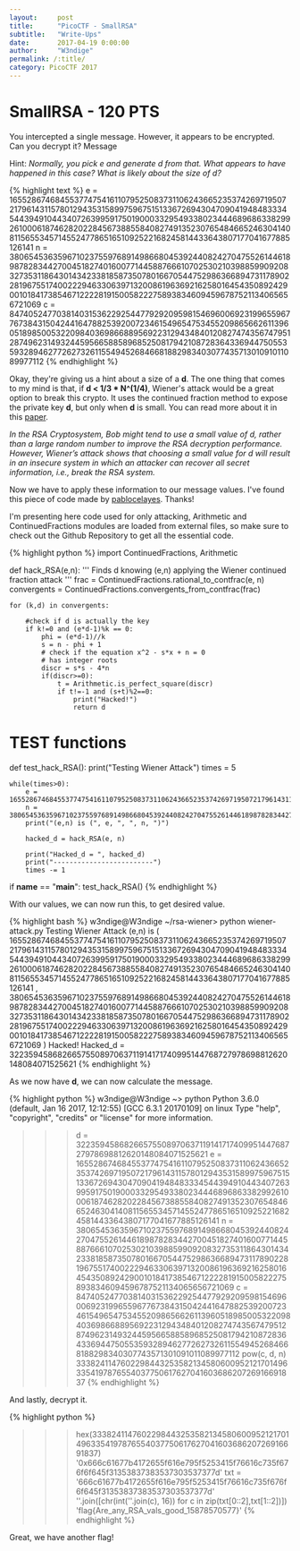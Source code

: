 ```yaml
---
layout:     post
title:      "PicoCTF - SmallRSA"
subtitle:   "Write-Ups"
date:       2017-04-19 0:00:00
author:     "W3ndige"
permalink: /:title/
category: PicoCTF 2017
---
```

<h1>SmallRSA - 120 PTS</h1>

<p>You intercepted a single message. However, it appears to be encrypted. Can you decrypt it? Message</p>

<p>Hint: <i>Normally, you pick e and generate d from that. What appears to have happened in this case? What is likely about the size of d?</i></p>

{% highlight text %}
e = 165528674684553774754161107952508373110624366523537426971950721796143115780129435315899759675151336726943047090419484833345443949104434072639959175019000332954933802344468968633829926100061874628202284567388558408274913523076548466524630414081156553457145524778651651092522168245814433643807177041677885126141
n = 380654536359671023755976891498668045392440824270475526144618987828344270045182740160077144588766610702530210398859909208327353118643014342338185873507801667054475298636689473117890228196755174002229463306397132008619636921625801645435089242900101841738546712222819150058222758938346094596787521134065656721069
c = 84740524770381403153622925447792920959815469600692319965596776738431504244164788253920072346154965475345520986566261139605189850053220984036986688956922312943484012082747435674795128749623149324459566588589685250817942108728364336944750553593289462772627326115549452684668188298340307743571301091011089977112
{% endhighlight %}

<p>Okay, they're giving us a hint about a size of a <b>d</b>. The one thing that comes to my mind is that, if <b>d < 1/3 * N^(1/4)</b>, Wiener's attack would be a great option to break this crypto. It uses the continued fraction method to expose the private key <b>d</b>, but only when <b>d</b> is small. You can read more about it in this <a href="https://www.iacr.org/archive/pkc2004/29470001/29470001.pdf">paper</a>.</p>

<p><i>In the RSA Cryptosystem, Bob might tend to use a small value of d, rather than a large random number to improve the RSA decryption performance. However, Wiener’s attack shows that choosing a small value for d will result in an insecure system in which an attacker can recover all secret information, i.e., break the RSA system. </i></p>

<p>Now we have to apply these information to our message values. I've found this piece of code made by <a href="https://github.com/pablocelayes/rsa-wiener-attack">pablocelayes</a>. Thanks! </p>

<p>I'm presenting here code used for only attacking, Arithmetic and ContinuedFractions modules are loaded from external files, so make sure to check out the Github Repository to get all the essential code. </p>

{% highlight python %}
import ContinuedFractions, Arithmetic

def hack_RSA(e,n):
    '''
    Finds d knowing (e,n)
    applying the Wiener continued fraction attack
    '''
    frac = ContinuedFractions.rational_to_contfrac(e, n)
    convergents = ContinuedFractions.convergents_from_contfrac(frac)

    for (k,d) in convergents:

        #check if d is actually the key
        if k!=0 and (e*d-1)%k == 0:
            phi = (e*d-1)//k
            s = n - phi + 1
            # check if the equation x^2 - s*x + n = 0
            # has integer roots
            discr = s*s - 4*n
            if(discr>=0):
                t = Arithmetic.is_perfect_square(discr)
                if t!=-1 and (s+t)%2==0:
                    print("Hacked!")
                    return d

# TEST functions

def test_hack_RSA():
    print("Testing Wiener Attack")
    times = 5

    while(times>0):
        e = 165528674684553774754161107952508373110624366523537426971950721796143115780129435315899759675151336726943047090419484833345443949104434072639959175019000332954933802344468968633829926100061874628202284567388558408274913523076548466524630414081156553457145524778651651092522168245814433643807177041677885126141
        n = 380654536359671023755976891498668045392440824270475526144618987828344270045182740160077144588766610702530210398859909208327353118643014342338185873507801667054475298636689473117890228196755174002229463306397132008619636921625801645435089242900101841738546712222819150058222758938346094596787521134065656721069
        print("(e,n) is (", e, ", ", n, ")")

        hacked_d = hack_RSA(e, n)

        print("Hacked_d = ", hacked_d)
        print("-------------------------")
        times -= 1

if __name__ == "__main__":
    test_hack_RSA()
{% endhighlight %}

<p>With our values, we can now run this, to get desired value. </p>

{% highlight bash %}
w3ndige@W3ndige ~/rsa-wiener> python wiener-attack.py
Testing Wiener Attack
(e,n) is ( 165528674684553774754161107952508373110624366523537426971950721796143115780129435315899759675151336726943047090419484833345443949104434072639959175019000332954933802344468968633829926100061874628202284567388558408274913523076548466524630414081156553457145524778651651092522168245814433643807177041677885126141 ,  380654536359671023755976891498668045392440824270475526144618987828344270045182740160077144588766610702530210398859909208327353118643014342338185873507801667054475298636689473117890228196755174002229463306397132008619636921625801645435089242900101841738546712222819150058222758938346094596787521134065656721069 )
Hacked!
Hacked_d =  3223594586826657550897063711914171740995144768727978698812620148084071525621
{% endhighlight %}

<p>As we now have <b>d</b>, we can now calculate the message. </p>

{% highlight python %}
w3ndige@W3ndige ~> python
Python 3.6.0 (default, Jan 16 2017, 12:12:55)
[GCC 6.3.1 20170109] on linux
Type "help", "copyright", "credits" or "license" for more information.
>>> d = 3223594586826657550897063711914171740995144768727978698812620148084071525621
>>> e = 165528674684553774754161107952508373110624366523537426971950721796143115780129435315899759675151336726943047090419484833345443949104434072639959175019000332954933802344468968633829926100061874628202284567388558408274913523076548466524630414081156553457145524778651651092522168245814433643807177041677885126141
>>> n = 380654536359671023755976891498668045392440824270475526144618987828344270045182740160077144588766610702530210398859909208327353118643014342338185873507801667054475298636689473117890228196755174002229463306397132008619636921625801645435089242900101841738546712222819150058222758938346094596787521134065656721069
>>> c = 84740524770381403153622925447792920959815469600692319965596776738431504244164788253920072346154965475345520986566261139605189850053220984036986688956922312943484012082747435674795128749623149324459566588589685250817942108728364336944750553593289462772627326115549452684668188298340307743571301091011089977112
>>> pow(c, d, n)
3338241147602298443253582134580600952121701496335419787655403775061762704160368620726916691837
{% endhighlight %}

<p>And lastly, decrypt it. </p>

{% highlight python %}
>>> hex(3338241147602298443253582134580600952121701496335419787655403775061762704160368620726916691837)
'0x666c61677b4172655f616e795f5253415f76616c735f676f6f645f31353837383537303537377d'
>>> txt = '666c61677b4172655f616e795f5253415f76616c735f676f6f645f31353837383537303537377d'
>>> ''.join([chr(int(''.join(c), 16)) for c in zip(txt[0::2],txt[1::2])])
'flag{Are_any_RSA_vals_good_15878570577}'
{% endhighlight %}

<p>Great, we have another flag!</p>
